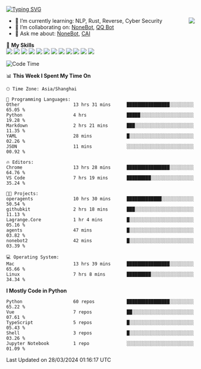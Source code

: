 [![Typing SVG](https://readme-typing-svg.herokuapp.com?size=25&duration=2500&color=8C43EA&vCenter=true&width=200&height=40&lines=Hi+there+%F0%9F%91%8B%F0%9F%8F%BB;I'm+yanyongyu)](https://git.io/typing-svg)

<a href="#">
  <img align="right" src="https://github-readme-stats.vercel.app/api?username=yanyongyu&count_private=true&show_icons=true&bg_color=15,f2f7fd,E0EAFC" />
</a>

- 🌱 I’m currently learning: NLP, Rust, Reverse, Cyber Security
- 👯 I’m collaborating on: [NoneBot](https://github.com/nonebot), [QQ Bot](https://github.com/Mrs4s/go-cqhttp)
- 💬 Ask me about: [NoneBot](https://github.com/nonebot), [CAI](https://github.com/cscs181/CAI)

🌟 **My Skills**  
![](https://img.shields.io/badge/-Python-3e74a2?style=flat-square&logo=Python&logoColor=fff)
![](https://img.shields.io/badge/-TypeScript-3178C6?style=flat-square&logo=TypeScript&logoColor=fff)
![](https://img.shields.io/badge/-Vue-4fc08d?style=flat-square&logo=Vue.js&logoColor=fff)
![](https://img.shields.io/badge/-React-2d98ce?style=flat-square&logo=React&logoColor=fff)
![](https://img.shields.io/badge/-FastAPI-009688?style=flat-square&logo=FastAPI&logoColor=fff)
![](https://img.shields.io/badge/-Linux-000000?style=flat-square&logo=Linux&logoColor=fff)
![](https://img.shields.io/badge/-Docker-2496ED?style=flat-square&logo=Docker&logoColor=fff)
![](https://img.shields.io/badge/-Kubernetes-326CE5?style=flat-square&logo=Kubernetes&logoColor=fff)
![](https://img.shields.io/badge/-GitHub%20Actions-2088FF?style=flat-square&logo=GitHubActions&logoColor=fff)
![](https://img.shields.io/badge/-PostgreSQL-4169E1?style=flat-square&logo=PostgreSQL&logoColor=fff)
![](https://img.shields.io/badge/-Redis-DC382D?style=flat-square&logo=Redis&logoColor=fff)
![](https://img.shields.io/badge/-MongoDB-47A248?style=flat-square&logo=MongoDB&logoColor=fff)

<!--START_SECTION:waka-->
![Code Time](http://img.shields.io/badge/Code%20Time-5%2C942%20hrs%208%20mins-blue)

📊 **This Week I Spent My Time On** 

```text
🕑︎ Time Zone: Asia/Shanghai

💬 Programming Languages: 
Other                    13 hrs 31 mins      ████████████████░░░░░░░░░   65.05 % 
Python                   4 hrs               █████░░░░░░░░░░░░░░░░░░░░   19.28 % 
Markdown                 2 hrs 21 mins       ███░░░░░░░░░░░░░░░░░░░░░░   11.35 % 
YAML                     28 mins             █░░░░░░░░░░░░░░░░░░░░░░░░   02.26 % 
JSON                     11 mins             ░░░░░░░░░░░░░░░░░░░░░░░░░   00.92 % 

🔥 Editors: 
Chrome                   13 hrs 28 mins      ████████████████░░░░░░░░░   64.76 % 
VS Code                  7 hrs 19 mins       █████████░░░░░░░░░░░░░░░░   35.24 % 

🐱‍💻 Projects: 
operagents               10 hrs 30 mins      █████████████░░░░░░░░░░░░   50.54 % 
githubkit                2 hrs 18 mins       ███░░░░░░░░░░░░░░░░░░░░░░   11.13 % 
Lagrange.Core            1 hr 4 mins         █░░░░░░░░░░░░░░░░░░░░░░░░   05.16 % 
agents                   47 mins             █░░░░░░░░░░░░░░░░░░░░░░░░   03.82 % 
nonebot2                 42 mins             █░░░░░░░░░░░░░░░░░░░░░░░░   03.39 % 

💻 Operating System: 
Mac                      13 hrs 39 mins      ████████████████░░░░░░░░░   65.66 % 
Linux                    7 hrs 8 mins        █████████░░░░░░░░░░░░░░░░   34.34 % 
```

**I Mostly Code in Python** 

```text
Python                   60 repos            ████████████████░░░░░░░░░   65.22 % 
Vue                      7 repos             ██░░░░░░░░░░░░░░░░░░░░░░░   07.61 % 
TypeScript               5 repos             █░░░░░░░░░░░░░░░░░░░░░░░░   05.43 % 
Shell                    3 repos             █░░░░░░░░░░░░░░░░░░░░░░░░   03.26 % 
Jupyter Notebook         1 repo              ░░░░░░░░░░░░░░░░░░░░░░░░░   01.09 % 
```




 Last Updated on 28/03/2024 01:16:17 UTC
<!--END_SECTION:waka-->

